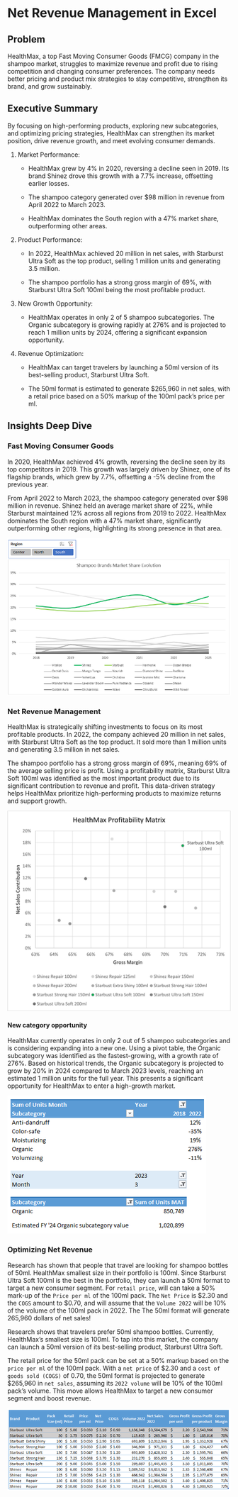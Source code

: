 # Net Revenue Management in Excel

## Problem

HealthMax, a top Fast Moving Consumer Goods (FMCG) company in the shampoo market, struggles to maximize revenue and profit due to rising competition and changing consumer preferences. The company needs better pricing and product mix strategies to stay competitive, strengthen its brand, and grow sustainably.

## Executive Summary

By focusing on high-performing products, exploring new subcategories, and optimizing pricing strategies, HealthMax can strengthen its market position, drive revenue growth, and meet evolving consumer demands.

1. Market Performance:

    - HealthMax grew by 4% in 2020, reversing a decline seen in 2019. Its brand Shinez drove this growth with a 7.7% increase, offsetting earlier losses.

    - The shampoo category generated over $98 million in revenue from April 2022 to March 2023.

    - HealthMax dominates the South region with a 47% market share, outperforming other areas.

2. Product Performance:

    - In 2022, HealthMax achieved  20 million in net sales, with Starburst Ultra Soft as the top product, selling 1 million units and generating 3.5 million.

    - The shampoo portfolio has a strong gross margin of 69%, with Starburst Ultra Soft 100ml being the most profitable product.

3. New Growth Opportunity:

   - HealthMax operates in only 2 of 5 shampoo subcategories. The Organic subcategory is growing rapidly at 276% and is projected to reach 1 million units by 2024, offering a significant expansion opportunity.

4. Revenue Optimization:

    - HealthMax can target travelers by launching a 50ml version of its best-selling product, Starburst Ultra Soft.

    - The 50ml format is estimated to generate $265,960 in net sales, with a retail price based on a 50% markup of the 100ml pack’s price per ml.

## Insights Deep Dive

### Fast Moving Consumer Goods

In 2020, HealthMax achieved 4% growth, reversing the decline seen by its top competitors in 2019. This growth was largely driven by Shinez, one of its flagship brands, which grew by 7.7%, offsetting a -5% decline from the previous year.

From April 2022 to March 2023, the shampoo category generated over $98 million in revenue. Shinez held an average market share of 22%, while Starburst maintained 12% across all regions from 2019 to 2022. HealthMax dominates the South region with a 47% market share, significantly outperforming other regions, highlighting its strong presence in that area.

![image](Images\markert_share.png)

### Net Revenue Management

HealthMax is strategically shifting investments to focus on its most profitable products. In 2022, the company achieved  20 million in net sales, with Starburst Ultra Soft as the top product. It sold more than 1 million units and generating 3.5 million in net sales.

The shampoo portfolio has a strong gross margin of 69%, meaning 69% of the average selling price is profit. Using a profitability matrix, Starburst Ultra Soft 100ml was identified as the most important product due to its significant contribution to revenue and profit. This data-driven strategy helps HealthMax prioritize high-performing products to maximize returns and support growth.

![image](Images\healthmax_profitability_matrix.jpg)

#### New category opportunity

HealthMax currently operates in only 2 out of 5 shampoo subcategories and is considering expanding into a new one. Using a pivot table, the Organic subcategory was identified as the fastest-growing, with a growth rate of 276%. Based on historical trends, the Organic subcategory is projected to grow by 20% in 2024 compared to March 2023 levels, reaching an estimated 1 million units for the full year. This presents a significant opportunity for HealthMax to enter a high-growth market.

![alt text](Images\subcategory.png)

### Optimizing Net Revenue

Research has shown that people that travel are looking for shampoo bottles of 50ml. HealthMax smallest size in their portfolio is 100ml. Since Starburst Ultra Soft 100ml is the best in the portfolio, they can launch a 50ml format to target a new consumer segment. For `retail price`, will can take a 50% mark-up of the `Price per ml` of the 100ml pack. The `Net Price` is $2.30 and the `COGS` amount to $0.70, and will assume that the `Volume 2022` will be 10% of the volume of the 100ml pack in 2022. The The 50ml format will generate 265,960 dollars of net sales!

Research shows that travelers prefer 50ml shampoo bottles. Currently, HealthMax’s smallest size is 100ml. To tap into this market, the company can launch a 50ml version of its best-selling product, Starburst Ultra Soft.

The retail price for the 50ml pack can be set at a 50% markup based on the `price per ml` of the 100ml pack. With a `net price` of $2.30 and a `cost of goods sold (COGS)` of 0.70, the 50ml format is projected to generate $265,960 in `net sales`, assuming its `2022 volume` will be 10% of the 100ml pack’s volume. This move allows HealthMax to target a new consumer segment and boost revenue.

![alt text](Images\revenue_optimizing.png)
